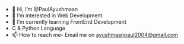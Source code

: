 - 👋 Hi, I’m @PaulAyushmaan
- 👀 I’m interested in Web Development
- 🌱 I’m currently learning FrontEnd Development
- C & Python Language
- 📫 How to reach me- Email me on ayushmaanpaul2004@gmail.com

<!---
PaulAyushmaan/PaulAyushmaan is a ✨ special ✨ repository because its `README.md` (this file) appears on your GitHub profile.
You can click the Preview link to take a look at your changes.
--->
